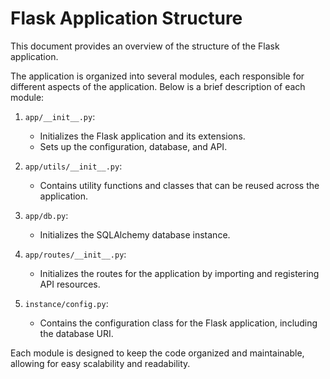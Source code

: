 # Flask Application Structure

This document provides an overview of the structure of the Flask application.

The application is organized into several modules, each responsible for different
aspects of the application. Below is a brief description of each module:

1. `app/__init__.py`:
    - Initializes the Flask application and its extensions.
    - Sets up the configuration, database, and API.

2. `app/utils/__init__.py`:
    - Contains utility functions and classes that can be reused across the application.

3. `app/db.py`:
    - Initializes the SQLAlchemy database instance.

4. `app/routes/__init__.py`:
    - Initializes the routes for the application by importing and registering API resources.

5. `instance/config.py`:
    - Contains the configuration class for the Flask application, including the database URI.

Each module is designed to keep the code organized and maintainable, allowing for easy
scalability and readability.